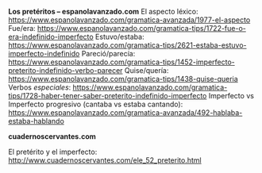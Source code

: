 **Los pretéritos – espanolavanzado.com**
El aspecto léxico:
<https://www.espanolavanzado.com/gramatica-avanzada/1977-el-aspecto>
Fue/era:
<https://www.espanolavanzado.com/gramatica-tips/1722-fue-o-era-indefinido-imperfecto>
Estuvo/estaba:
<https://www.espanolavanzado.com/gramatica-tips/2621-estaba-estuvo-imperfecto-indefinido>
Pareció/parecía:
<https://www.espanolavanzado.com/gramatica-tips/1452-imperfecto-preterito-indefinido-verbo-parecer>
Quise/quería:
<https://www.espanolavanzado.com/gramatica-tips/1438-quise-queria>
Verbos *especiales*:
<https://www.espanolavanzado.com/gramatica-tips/1728-haber-tener-saber-preterito-indefinido-imperfecto>
Imperfecto vs Imperfecto progresivo (cantaba vs estaba cantando):
<https://www.espanolavanzado.com/gramatica-avanzada/492-hablaba-estaba-hablando>



**cuadernoscervantes.com**

El pretérito y el imperfecto:
<http://www.cuadernoscervantes.com/ele_52_preterito.html>

